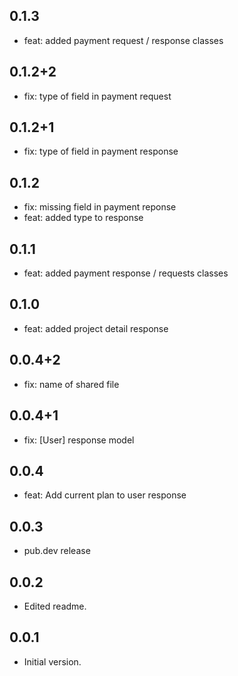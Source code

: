 ## 0.1.3
- feat: added payment request / response classes
## 0.1.2+2
- fix: type of field in payment request
## 0.1.2+1
- fix: type of field in payment response
## 0.1.2
- fix: missing field in payment reponse
- feat: added type to response
## 0.1.1
- feat: added payment response / requests classes 
## 0.1.0
- feat: added project detail response 
## 0.0.4+2
- fix: name of shared file
## 0.0.4+1
- fix: [User] response model
## 0.0.4
- feat: Add current plan to user response

## 0.0.3
- pub.dev release

## 0.0.2
- Edited readme.

## 0.0.1
- Initial version.
